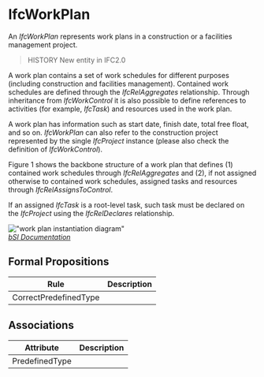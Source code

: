 IfcWorkPlan
===========
An _IfcWorkPlan_ represents work plans in a construction or a facilities
management project.  
  
> HISTORY  New entity in IFC2.0  
  
A work plan contains a set of work schedules for different purposes (including
construction and facilities management). Contained work schedules are defined
through the _IfcRelAggregates_ relationship. Through inheritance from
_IfcWorkControl_ it is also possible to define references to activities (for
example, _IfcTask_) and resources used in the work plan.  
  
A work plan has information such as start date, finish date, total free float,
and so on. _IfcWorkPlan_ can also refer to the construction project
represented by the single _IfcProject_ instance (please also check the
definition of _IfcWorkControl_).  
  
Figure 1 shows the backbone structure of a work plan that defines (1)
contained work schedules through _IfcRelAggregates_ and (2), if not assigned
otherwise to contained work schedules, assigned tasks and resources through
_IfcRelAssignsToControl_.  
  
If an assigned _IfcTask_ is a root-level task, such task must be declared on
the _IfcProject_ using the _IfcRelDeclares_ relationship.  
  
!["work plan instantiation
diagram"](../figures/ifcworkplan_instantiation_diagram.png "Figure 1 -- Work
plan relationships")  
[ _bSI
Documentation_](https://standards.buildingsmart.org/IFC/DEV/IFC4_2/FINAL/HTML/schema/ifcprocessextension/lexical/ifcworkplan.htm)


Formal Propositions
-------------------
| Rule                  | Description   |
|-----------------------|---------------|
| CorrectPredefinedType |               |

Associations
------------
| Attribute      | Description   |
|----------------|---------------|
| PredefinedType |               |

